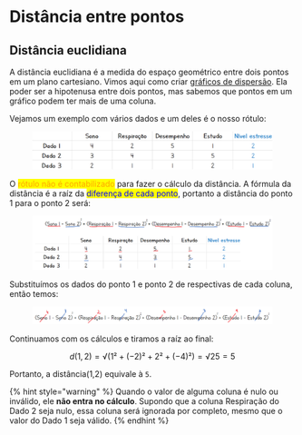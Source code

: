 # Distância entre pontos

## Distância euclidiana

A distância euclidiana é a medida do espaço geométrico entre dois pontos em um plano cartesiano. Vimos aqui como criar [gráficos de dispersão](../estatistica/variacao-e-dispersao.md#dispersao). Ela poder ser a hipotenusa entre dois pontos, mas sabemos que pontos em um gráfico podem ter mais de uma coluna.

Vejamos um exemplo com vários dados e um deles é o nosso rótulo:

<figure><img src="../../.gitbook/assets/exemplo de tabela.png" alt=""><figcaption></figcaption></figure>

O <mark style="color:orange;">rótulo não é contabilizado</mark> para fazer o cálculo da distância. A fórmula da distância é a raíz da <mark style="color:blue;">diferença de cada ponto</mark>, portanto a distância do ponto 1 para o ponto 2 será:

<figure><img src="../../.gitbook/assets/distancia euclidiana com tabela ex.png" alt=""><figcaption></figcaption></figure>

Substituímos os dados do ponto 1 e ponto 2 de respectivas de cada coluna, então temos:

<figure><img src="../../.gitbook/assets/substituindo valores.png" alt=""><figcaption></figcaption></figure>

Continuamos com os cálculos e tiramos a raíz ao final:

$$
d(1,2) = √(1² + (-2)² + 2² + (-4)²) = √25 = 5
$$

Portanto, a distância(1,2) equivale à `5`.

{% hint style="warning" %}
Quando o valor de alguma coluna é nulo ou inválido, ele **não entra no cálculo**. Supondo que a coluna Respiração do Dado 2 seja nulo, essa coluna será ignorada por completo, mesmo que o valor do Dado 1 seja válido.
{% endhint %}



